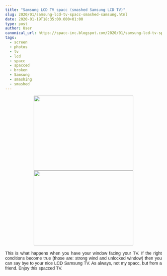 ```yaml
---
title: "Samsung LCD TV spacc (smashed Samsung LCD TV)"
slug: 2020/01/samsung-lcd-tv-spacc-smashed-samsung.html
date: 2020-01-19T18:35:00.000+01:00
type: post
author: User
canonical_url: https://spacc-inc.blogspot.com/2020/01/samsung-lcd-tv-spacc-smashed-samsung.html
tags: 
  - screen
  - photos
  - tv
  - lcd
  - spacc
  - spacced
  - broken
  - Samsung
  - smashing
  - smashed
---
```


<div class="separator" style="clear: both; text-align: center;">
<a href="https://blogger.googleusercontent.com/img/b/R29vZ2xl/AVvXsEif41L_4Xd5-KAIAJfaXOLnP9yPqkILMi0kuMQTdyN_aIxIm5KhjU4-Upch_Zy6JMvYxt4pEuBcvBvJET-hWoc7g0FNRCZiM3W5YYQbQO3dHJB8r2vdRWiERWwCotWnp8falky60O8wAx5q/s1600/IMG_20200119_171604.jpg" imageanchor="1" style="margin-left: 1em; margin-right: 1em;"><img border="0" data-original-height="1200" data-original-width="1600" height="240" src="https://blogger.googleusercontent.com/img/b/R29vZ2xl/AVvXsEif41L_4Xd5-KAIAJfaXOLnP9yPqkILMi0kuMQTdyN_aIxIm5KhjU4-Upch_Zy6JMvYxt4pEuBcvBvJET-hWoc7g0FNRCZiM3W5YYQbQO3dHJB8r2vdRWiERWwCotWnp8falky60O8wAx5q/s320/IMG_20200119_171604.jpg" width="320" /></a></div>
<div class="separator" style="clear: both; text-align: center;">
<a href="https://blogger.googleusercontent.com/img/b/R29vZ2xl/AVvXsEh5vFNZ3nVA-rQ-fufzxmxcdyxyHBwW6tT8Enx8W2XAZ5REGL7qtFMDNkR8_u_HHxKOtxMst_0zYXTXdAzM2COzMldYgsKkkxYmGbFu9ffVdIrJPuJqmEso2VKb7KU-rATYbQjmjZSG_3CG/s1600/IMG_20200119_171606.jpg" imageanchor="1" style="margin-left: 1em; margin-right: 1em;"><img border="0" data-original-height="1200" data-original-width="1600" height="240" src="https://blogger.googleusercontent.com/img/b/R29vZ2xl/AVvXsEh5vFNZ3nVA-rQ-fufzxmxcdyxyHBwW6tT8Enx8W2XAZ5REGL7qtFMDNkR8_u_HHxKOtxMst_0zYXTXdAzM2COzMldYgsKkkxYmGbFu9ffVdIrJPuJqmEso2VKb7KU-rATYbQjmjZSG_3CG/s320/IMG_20200119_171606.jpg" width="320" /></a></div>
<div style="text-align: justify;">
<span id="goog_1466378972"></span><span id="goog_1466378973"></span><br /></div>
<div style="text-align: justify;">
<span style="font-family: &quot;trebuchet ms&quot; , sans-serif;">This is what happens when you have your window facing your TV. If the right conditions become true (those are: strong wind and unlocked window) then you can say bye to your nice LCD Samsung TV. As always, not my spacc, but from a friend. Enjoy this spacced TV.</span></div>


